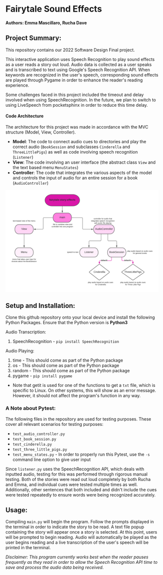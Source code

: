 # Fairytale Sound Effects
#### Authors: Emma Mascillaro, Rucha Dave

## **Project Summary**:
This repository contains our 2022 Software Design Final project.

This interactive application uses Speech Recognition to play sound effects as a user reads a story out loud.  Audio data is collected as a user speaks and is transcribed to text using Google's Speech Recognition API.  When keywords are recognized in the user's speech, corresponding sound effects are played through Pygame in order to enhance the reader's reading experience.

Some challenges faced in this project included the timeout and delay involved when using SpeechRecognition.  In the future, we plan to switch to using LiveSpeech from pocketsphinx in order to reduce this time delay. 

#### **Code Architecture**
The architecture for this project was made in accordance with the MVC structure (Model, View, Controller). 

- **Model**: The code to connect audio cues to directories and play the correct audio (`BookSession` and subclasses `Cinderella` and `ThreeLittlePigs`) as well as code involving speech recognition (`Listener`)
- **View**: The code involving an user interface (the abstract class `View` and the text based menu `MenuStates`)
- **Controller**: The code that integrates the various aspects of the model and controls the input of audio for an entire session for a book (`AudioController`)

![Class Structure](class_diagram.png)

## **Setup and Installation:**

Clone this github repository onto your local device and install the following Python Packages. Ensure that the Python version is **Python3**

Audio Transcription:
1. SpeechRecognition - `pip install SpeechRecognition`

Audio Playing:
1. time - This should come as part of the Python package
2. os - This should come as part of the Python package
3. random - This should come as part of the Python package
4. pygame - `pip install pygame`

* Note that getit is used for one of the functions to get a `txt` file, which is specific to Linux. On other systems, this will show as an error message. However, it should not affect the program's function in any way.

### A Note about Pytest: ###
The following files in the repository are used for testing purposes. These cover all relevant scenarios for testing purposes:

* `test_audio_controller.py`
* `test_book_session.py`
* `test_cinderella.py`
* `test_three_little_pigs.py`
* `test_menu_states.py` - In order to properly run this Pytest, use the `-s` command line option to give user input

Since `listener.py` uses the SpeechRecognition API, which deals with inputted audio, testing for this was performed through rigorous manual testing. Both of the stories were read out loud completely by both Rucha and Emma, and individual cues were tested multiple times as well. Additionally, other sentences that both included and didn't include the cues were tested repeatedly to ensure words were being recognized accurately. 

## **Usage:**
Compiling `main.py` will begin the program.  Follow the prompts displayed in the terminal in order to indicate the story to be read.  A text file popup containing the story will appear once a story is selected.  At this point, users will be prompted to begin reading.  Audio will automatically be played as the user begins reading and a live transcription of the user's speech will be printed in the terminal.

*Disclaimer:  This program currently works best when the reader pauses frequently as they read in order to allow the Speech Recognition API time to save and process the audio data being received.*
